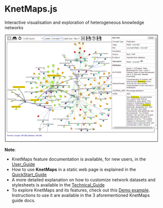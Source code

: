 # KnetMaps.js
Interactive visualisation and exploration of heterogeneous knowledge networks

![KnetMaps_screenshot](docs/KnetMaps_demo.png)

**Note**:
- KnetMaps feature documentation is available, for new users, in the [User_Guide](docs/User_Guide.md)
- How to use **KnetMaps** in a static web page is explained in the [QuickStart_Guide](docs/QuickStart_Guide.md)
- A more detailed explanation on how to customize network datasets and stylesheets is available in the [Technical_Guide](docs/Technical_Guide.md)
- To explore KnetMaps and its features, check out this [Demo example](https://ondex.rothamsted.ac.uk/KnetMaps/index.html). Instructions to use it are available in the 3 aforementioned KnetMaps guide docs.
